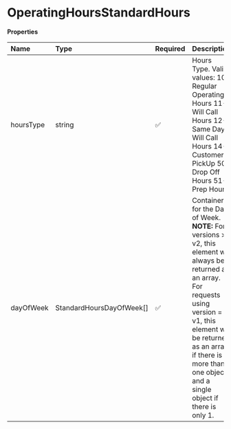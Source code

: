 # OperatingHoursStandardHours

**Properties**

| Name      | Type                     | Required | Description                                                                                                                                                                                                                                                        |
| :-------- | :----------------------- | :------- | :----------------------------------------------------------------------------------------------------------------------------------------------------------------------------------------------------------------------------------------------------------------- |
| hoursType | string                   | ✅       | Hours Type. Valid values: 10-Regular Operating Hours 11-Will Call Hours 12-Same Day Will Call Hours 14-Customer PickUp 50-Drop Off Hours 51-Prep Hours                                                                                                             |
| dayOfWeek | StandardHoursDayOfWeek[] | ✅       | Container for the Day of Week. **NOTE:** For versions >= v2, this element will always be returned as an array. For requests using version = v1, this element will be returned as an array if there is more than one object and a single object if there is only 1. |

<!-- This file was generated by liblab | https://liblab.com/ -->
